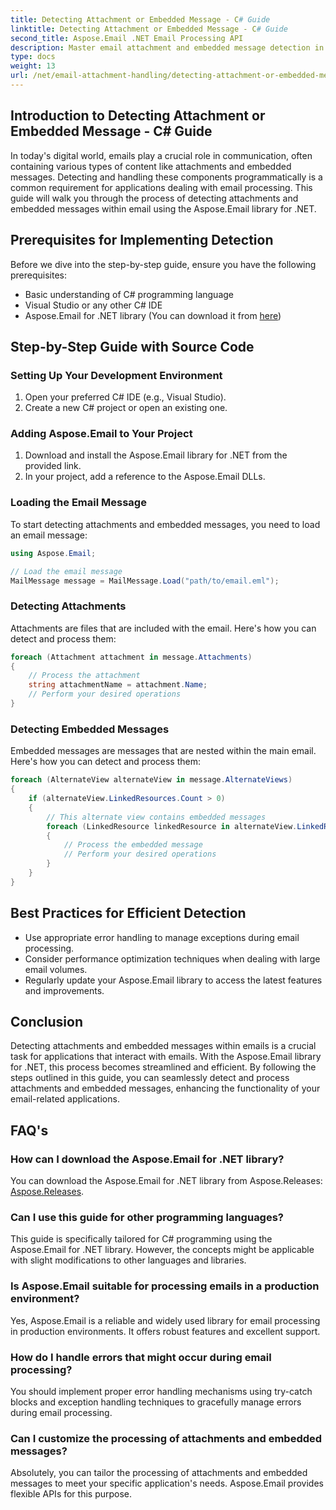 ```yaml
---
title: Detecting Attachment or Embedded Message - C# Guide
linktitle: Detecting Attachment or Embedded Message - C# Guide
second_title: Aspose.Email .NET Email Processing API
description: Master email attachment and embedded message detection in C# using Aspose.Email for .NET. Elevate your email handling with our comprehensive guide.
type: docs
weight: 13
url: /net/email-attachment-handling/detecting-attachment-or-embedded-message-csharp-guide/
---
```


## Introduction to Detecting Attachment or Embedded Message - C# Guide

In today's digital world, emails play a crucial role in communication, often containing various types of content like attachments and embedded messages. Detecting and handling these components programmatically is a common requirement for applications dealing with email processing. This guide will walk you through the process of detecting attachments and embedded messages within email using the Aspose.Email library for .NET.

## Prerequisites for Implementing Detection

Before we dive into the step-by-step guide, ensure you have the following prerequisites:

- Basic understanding of C# programming language
- Visual Studio or any other C# IDE
- Aspose.Email for .NET library (You can download it from [here](https://products.aspose.com/email/net))

## Step-by-Step Guide with Source Code

### Setting Up Your Development Environment

1. Open your preferred C# IDE (e.g., Visual Studio).
2. Create a new C# project or open an existing one.

### Adding Aspose.Email to Your Project

1. Download and install the Aspose.Email library for .NET from the provided link.
2. In your project, add a reference to the Aspose.Email DLLs.

### Loading the Email Message

To start detecting attachments and embedded messages, you need to load an email message:

```csharp
using Aspose.Email;

// Load the email message
MailMessage message = MailMessage.Load("path/to/email.eml");
```

### Detecting Attachments

Attachments are files that are included with the email. Here's how you can detect and process them:

```csharp
foreach (Attachment attachment in message.Attachments)
{
    // Process the attachment
    string attachmentName = attachment.Name;
    // Perform your desired operations
}
```

### Detecting Embedded Messages

Embedded messages are messages that are nested within the main email. Here's how you can detect and process them:

```csharp
foreach (AlternateView alternateView in message.AlternateViews)
{
    if (alternateView.LinkedResources.Count > 0)
    {
        // This alternate view contains embedded messages
        foreach (LinkedResource linkedResource in alternateView.LinkedResources)
        {
            // Process the embedded message
            // Perform your desired operations
        }
    }
}
```

## Best Practices for Efficient Detection

- Use appropriate error handling to manage exceptions during email processing.
- Consider performance optimization techniques when dealing with large email volumes.
- Regularly update your Aspose.Email library to access the latest features and improvements.

## Conclusion

Detecting attachments and embedded messages within emails is a crucial task for applications that interact with emails. With the Aspose.Email library for .NET, this process becomes streamlined and efficient. By following the steps outlined in this guide, you can seamlessly detect and process attachments and embedded messages, enhancing the functionality of your email-related applications.

## FAQ's

### How can I download the Aspose.Email for .NET library?

You can download the Aspose.Email for .NET library from Aspose.Releases: [Aspose.Releases](https://releases.aspose.com/email/net/).

### Can I use this guide for other programming languages?

This guide is specifically tailored for C# programming using the Aspose.Email for .NET library. However, the concepts might be applicable with slight modifications to other languages and libraries.

### Is Aspose.Email suitable for processing emails in a production environment?

Yes, Aspose.Email is a reliable and widely used library for email processing in production environments. It offers robust features and excellent support.

### How do I handle errors that might occur during email processing?

You should implement proper error handling mechanisms using try-catch blocks and exception handling techniques to gracefully manage errors during email processing.

### Can I customize the processing of attachments and embedded messages?

Absolutely, you can tailor the processing of attachments and embedded messages to meet your specific application's needs. Aspose.Email provides flexible APIs for this purpose.

